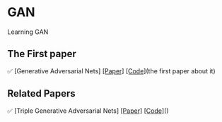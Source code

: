 # GAN
Learning GAN


The First paper
--------------------------------------------
:white_check_mark: [Generative Adversarial Nets] [[Paper]](https://arxiv.org/abs/1406.2661)
[[Code]](https://github.com/goodfeli/adversarial)(the first paper about it)

Related Papers
--------------------------------------------
:white_check_mark: [Triple Generative Adversarial Nets] [[Paper]](https://arxiv.org/abs/1703.02291)
[[Code]]()()
